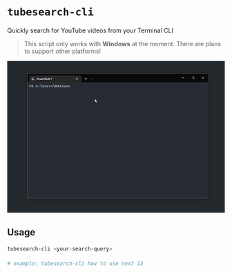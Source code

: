 # `tubesearch-cli`

Quickly search for YouTube videos from your Terminal CLI

> This script only works with **Windows** at the moment. There are plans to support other platforms!

![](./.github/demo.gif)

## Usage

```bash
tubesearch-cli <your-search-query>

# example: tubesearch-cli how to use next 13
```
